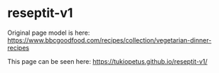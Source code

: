 # reseptit-v1

Original page model is here:
https://www.bbcgoodfood.com/recipes/collection/vegetarian-dinner-recipes

This page can be seen here:
https://tukiopetus.github.io/reseptit-v1/